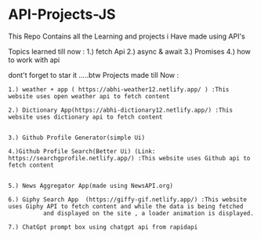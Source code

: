 # API-Projects-JS
This Repo Contains all the Learning and projects i Have made using API's

Topics learned till now :
1.) fetch Api
2.) async & await 
3.) Promises
4.) how to work with api 

dont't forget to star it  .....btw Projects made till Now :

    1.) weather ☀️ app ( https://abhi-weather12.netlify.app/ ) :This website uses open weather api to fetch content 
    
    2.) Dictionary App(https://abhi-dictionary12.netlify.app/) :This website uses dictionary api to fetch content 
    
    
    3.) Github Profile Generator(simple Ui)
    
    4.)Github Profile Search(Better Ui) (Link: https://searchgprofile.netlify.app/) :This website uses Github api to fetch content 
    
    
    5.) News Aggregator App(made using NewsAPI.org)
    
    6.) Giphy Search App  (https://giffy-gif.netlify.app/) :This website uses Giphy API to fetch content and while the data is being fetched 
              and displayed on the site , a loader animation is displayed.
              
    7.) ChatGpt prompt box using chatgpt api from rapidapi
